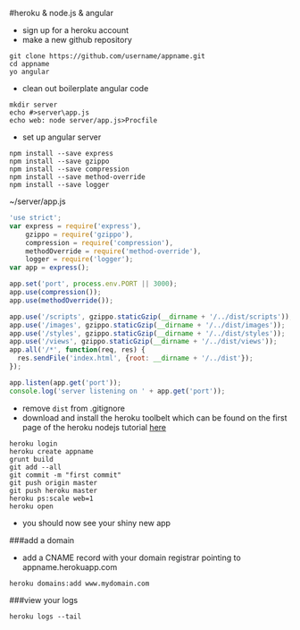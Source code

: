 #heroku & node.js & angular

* sign up for a heroku account
* make a new github repository

```dos
git clone https://github.com/username/appname.git
cd appname
yo angular

```

* clean out boilerplate angular code

```dos
mkdir server
echo #>server\app.js
echo web: node server/app.js>Procfile
```
* set up angular server

```dos
npm install --save express
npm install --save gzippo
npm install --save compression
npm install --save method-override
npm install --save logger
```
~/server/app.js
```javascript
'use strict';
var express = require('express'),
    gzippo = require('gzippo'),
    compression = require('compression'),
    methodOverride = require('method-override'),
    logger = require('logger');
var app = express();

app.set('port', process.env.PORT || 3000);
app.use(compression());
app.use(methodOverride());

app.use('/scripts', gzippo.staticGzip(__dirname + '/../dist/scripts'));
app.use('/images', gzippo.staticGzip(__dirname + '/../dist/images'));
app.use('/styles', gzippo.staticGzip(__dirname + '/../dist/styles'));
app.use('/views', gzippo.staticGzip(__dirname + '/../dist/views'));
app.all('/*', function(req, res) {
  res.sendFile('index.html', {root: __dirname + '/../dist'});
});  

app.listen(app.get('port'));
console.log('server listening on ' + app.get('port'));
```
* remove `dist` from .gitignore
* download and install the heroku toolbelt which can be found on the first page of the heroku nodejs tutorial [here](https://devcenter.heroku.com/articles/getting-started-with-nodejs#set-up)

```dos
heroku login
heroku create appname
grunt build
git add --all
git commit -m "first commit"
git push origin master
git push heroku master
heroku ps:scale web=1
heroku open
```
* you should now see your shiny new app

###add a domain
* add a CNAME record with your domain registrar pointing to appname.herokuapp.com
```dos
heroku domains:add www.mydomain.com
```

###view your logs
```dos
heroku logs --tail
```